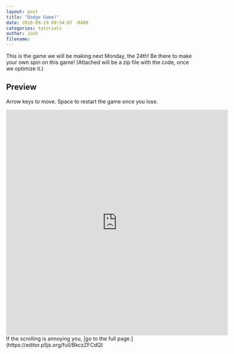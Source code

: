 ```yaml
---
layout: post
title: "Dodge Game!"
date: 2018-09-19 09:54:07 -0400
categories: tutorials
author: Josh
filename: 
---
```

This is the game we will be making next Monday, the 24th! Be there to make your own spin on this game! (Attached will be a zip file with the code, once we optimize it.)

## Preview
Arrow keys to move.
Space to restart the game once you lose.
<iframe height="610" width="600" style="border:none;padding:0;" src="https://editor.p5js.org/embed/BkczZFCdQ"></iframe>
If the scrolling is annoying you, [go to the full page.](https://editor.p5js.org/full/BkczZFCdQ)
